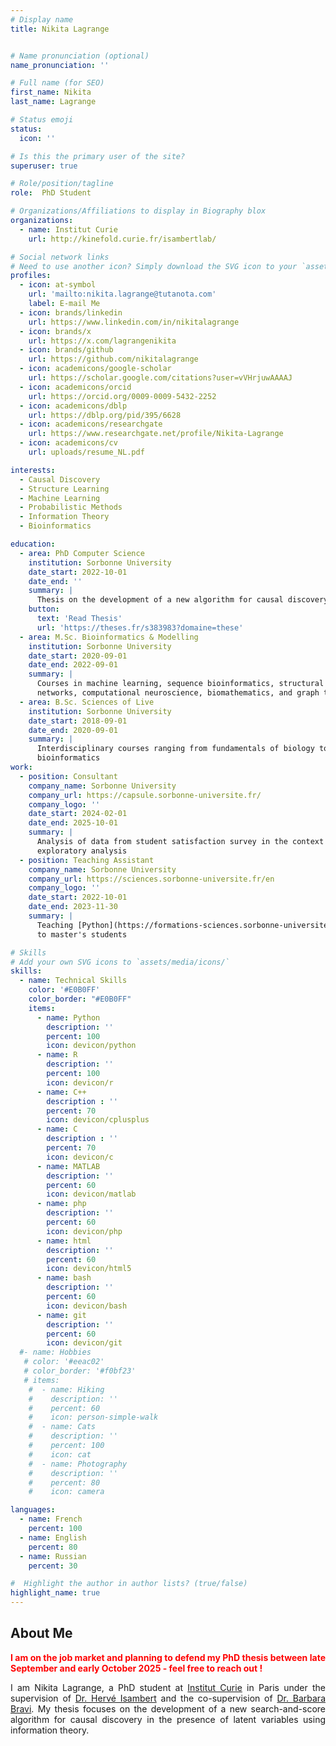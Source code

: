 ```yaml
---
# Display name
title: Nikita Lagrange


# Name pronunciation (optional)
name_pronunciation: ''

# Full name (for SEO)
first_name: Nikita
last_name: Lagrange

# Status emoji
status:
  icon: ''

# Is this the primary user of the site?
superuser: true

# Role/position/tagline
role:  PhD Student

# Organizations/Affiliations to display in Biography blox
organizations:
  - name: Institut Curie
    url: http://kinefold.curie.fr/isambertlab/

# Social network links
# Need to use another icon? Simply download the SVG icon to your `assets/media/icons/` folder.
profiles:
  - icon: at-symbol
    url: 'mailto:nikita.lagrange@tutanota.com'
    label: E-mail Me
  - icon: brands/linkedin
    url: https://www.linkedin.com/in/nikitalagrange
  - icon: brands/x
    url: https://x.com/lagrangenikita
  - icon: brands/github
    url: https://github.com/nikitalagrange
  - icon: academicons/google-scholar
    url: https://scholar.google.com/citations?user=vVHrjuwAAAAJ
  - icon: academicons/orcid
    url: https://orcid.org/0009-0009-5432-2252
  - icon: academicons/dblp
    url: https://dblp.org/pid/395/6628
  - icon: academicons/researchgate
    url: https://www.researchgate.net/profile/Nikita-Lagrange
  - icon: academicons/cv
    url: uploads/resume_NL.pdf

interests:
  - Causal Discovery
  - Structure Learning
  - Machine Learning
  - Probabilistic Methods
  - Information Theory
  - Bioinformatics 

education:
  - area: PhD Computer Science
    institution: Sorbonne University
    date_start: 2022-10-01
    date_end: ''
    summary: |
      Thesis on the development of a new algorithm for causal discovery in the presence of latent variables, supervised by [Dr. Hervé Isambert](http://kinefold.curie.fr/isambertlab) and co-supervised by [Dr. Barbara Bravi](https://profiles.imperial.ac.uk/b.bravi21) 
    button:
      text: 'Read Thesis'
      url: 'https://theses.fr/s383983?domaine=these'
  - area: M.Sc. Bioinformatics & Modelling
    institution: Sorbonne University
    date_start: 2020-09-01
    date_end: 2022-09-01
    summary: |
      Courses in machine learning, sequence bioinformatics, structural bioinformatics, biological
      networks, computational neuroscience, biomathematics, and graph theory
  - area: B.Sc. Sciences of Live
    institution: Sorbonne University
    date_start: 2018-09-01
    date_end: 2020-09-01
    summary: |
      Interdisciplinary courses ranging from fundamentals of biology to biomathematics and
      bioinformatics
work:
  - position: Consultant
    company_name: Sorbonne University
    company_url: https://capsule.sorbonne-universite.fr/
    company_logo: ''
    date_start: 2024-02-01
    date_end: 2025-10-01
    summary: |
      Analysis of data from student satisfaction survey in the context of a new pedagogy using
      exploratory analysis
  - position: Teaching Assistant
    company_name: Sorbonne University
    company_url: https://sciences.sorbonne-universite.fr/en
    company_logo: ''
    date_start: 2022-10-01
    date_end: 2023-11-30
    summary: |
      Teaching [Python](https://formations-sciences.sorbonne-universite.fr/dl/UE%20licences/UE_licence_cycle_integration/LU1IN001.pdf) and [C](https://formations-sciences.sorbonne-universite.fr/dl/UE%20licences/UE_licence_cycle_integration/LU1IN002.pdf) programming to undergraduates and biological network inference
      to master's students

# Skills
# Add your own SVG icons to `assets/media/icons/`
skills:
  - name: Technical Skills
    color: '#E0B0FF'
    color_border: "#E0B0FF"
    items:
      - name: Python
        description: ''
        percent: 100
        icon: devicon/python
      - name: R
        description: ''
        percent: 100
        icon: devicon/r
      - name: C++
        description : ''
        percent: 70
        icon: devicon/cplusplus
      - name: C
        description : ''
        percent: 70
        icon: devicon/c
      - name: MATLAB
        description: ''
        percent: 60
        icon: devicon/matlab
      - name: php
        description: ''
        percent: 60
        icon: devicon/php
      - name: html
        description: ''
        percent: 60
        icon: devicon/html5
      - name: bash
        description: ''
        percent: 60
        icon: devicon/bash
      - name: git
        description: ''
        percent: 60
        icon: devicon/git
  #- name: Hobbies
   # color: '#eeac02'
   # color_border: '#f0bf23'
   # items:
    #  - name: Hiking
    #    description: ''
    #    percent: 60
    #    icon: person-simple-walk
    #  - name: Cats
    #    description: ''
    #    percent: 100
    #    icon: cat
    #  - name: Photography
    #    description: ''
    #    percent: 80
    #    icon: camera

languages:
  - name: French
    percent: 100
  - name: English
    percent: 80
  - name: Russian
    percent: 30

#  Highlight the author in author lists? (true/false)
highlight_name: true
---
```



## About Me

<div style="text-align: justify"> <p style="color: red"><b>I am on the job market and planning to defend my PhD thesis between late September and early October 2025 - feel free to reach out !</b></p> I am Nikita Lagrange, a PhD student at <a href="https://institut-curie.org/institut-curie-research-center">Institut Curie</a> in Paris under the supervision of  <a href="http://kinefold.curie.fr/isambertlab">Dr. Hervé Isambert</a> and the co-supervision of  <a href="https://profiles.imperial.ac.uk/b.bravi21">Dr. Barbara Bravi</a>. My thesis focuses on the development of a new search-and-score algorithm for causal discovery in the presence of latent variables using information theory. </div>
<br>
